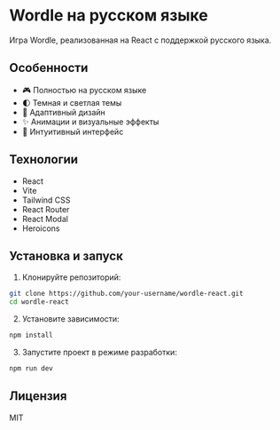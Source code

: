 # Wordle на русском языке

Игра Wordle, реализованная на React с поддержкой русского языка.

## Особенности

- 🎮 Полностью на русском языке
- 🌓 Темная и светлая темы
- 📱 Адаптивный дизайн
- ✨ Анимации и визуальные эффекты
- 🎯 Интуитивный интерфейс

## Технологии

- React
- Vite
- Tailwind CSS
- React Router
- React Modal
- Heroicons

## Установка и запуск

1. Клонируйте репозиторий:

```bash
git clone https://github.com/your-username/wordle-react.git
cd wordle-react
```

2. Установите зависимости:

```bash
npm install
```

3. Запустите проект в режиме разработки:

```bash
npm run dev
```

## Лицензия

MIT
